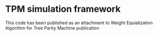 # TPM simulation framework

This code has been published as an attachment to Weight Equialization Algorithm for Tree Parity Machine publication